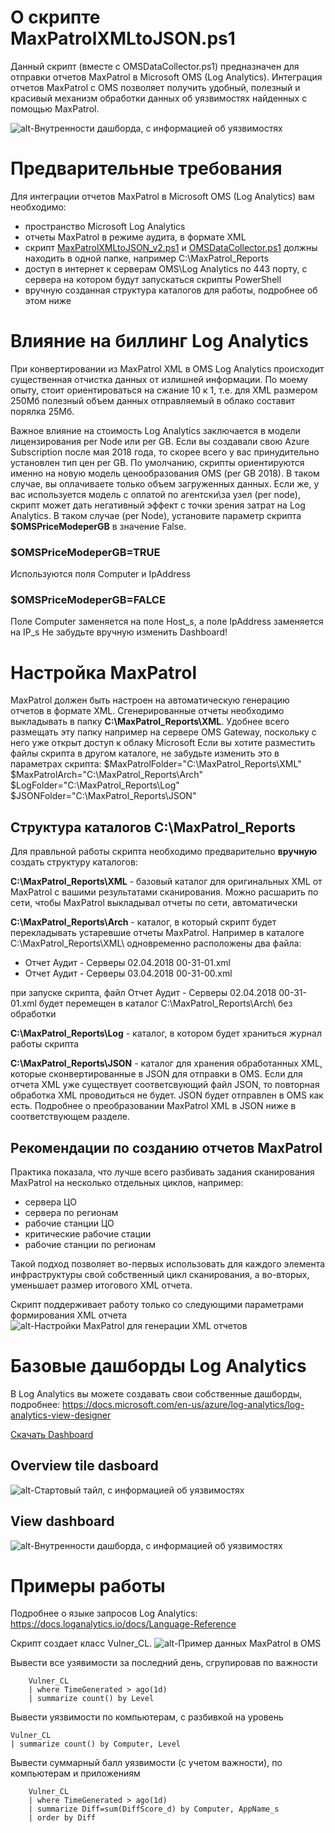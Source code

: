 # О скрипте MaxPatrolXMLtoJSON.ps1
Данный скрипт (вместе с OMSDataCollector.ps1) предназначен для отправки отчетов MaxPatrol в Microsoft OMS (Log Analytics). Интеграция отчетов MaxPatrol с OMS позволяет получить удобный, полезный и красивый механизм обработки данных об уязвимостях найденных с помощью MaxPatrol. 

![alt-Внутренности дашборда, с информацией об уязвимостях](https://github.com/altaranenco/OMS/blob/master/docs/vulnerability_04.PNG "Внутренности дашборда, с информацией об уязвимостях")

# Предварительные требования
Для интеграции отчетов MaxPatrol в Microsoft OMS (Log Analytics) вам необходимо:
- пространство Microsoft Log Analytics
- отчеты MaxPatrol в режиме аудита, в формате XML
- скрипт [MaxPatrolXMLtoJSON_v2.ps1](https://github.com/altaranenco/OMS/blob/master/MaxPatrol/MaxPatrol_Pentest_XMLtoJSON_v2.ps1) и [OMSDataCollector.ps1](https://github.com/altaranenco/OMS/blob/master/OMSDataCollector.ps1) должны находить в одной папке, например C:\MaxPatrol_Reports
- доступ в интернет к серверам OMS\Log Analytics по 443 порту, с сервера на котором будут запускаться скрипты PowerShell
- вручную созданная структура каталогов для работы, подробнее об этом ниже

# Влияние на биллинг Log Analytics
При конвертировании из MaxPatrol XML в OMS Log Analytics происходит существенная отчистка данных от излишней информации. По моему опыту, стоит ориентироваться на сжание 10 к 1, т.е. для XML размером 250Мб полезный объем данных отправляемый в облако составит порялка 25Мб. 

Важное влияние на стоимость Log Analytics заключается в модели лицензирования per Node или per GB. Если вы создавали свою Azure Subscription после мая 2018 года, то скорее всего у вас принудительно установлен тип цен per GB. По умолчанию, скрипты ориентируются именно на новую модель ценообразования OMS (per GB 2018). В таком случае, вы оплачиваете только объем загруженных данных. Если же, у вас используется модель с оплатой по агентски\за узел (per node), скрипт может дать негативный эффект с точки зрения затрат на Log Analytics. В таком случае (per Node), установите параметр скрипта **$OMSPriceModeperGB** в значение False.

### $OMSPriceModeperGB=TRUE
Используются поля Computer и IpAddress
### $OMSPriceModeperGB=FALCE
Поле Computer заменяется на поле Host_s, а поле IpAddress заменяется на IP_s
Не забудьте вручную изменить Dashboard!

# Настройка MaxPatrol
MaxPatrol должен быть настроен на автоматическую генерацию отчетов в формате XML. Сгенерированные отчеты необходимо выкладывать в папку **C:\MaxPatrol_Reports\XML**. Удобнее всего размещать эту папку например на сервере OMS Gateway, поскольку с него уже открыт доступ к облаку Microsoft
Если вы хотите разместить файлы скрипта в другом каталоге, не забудьте изменить это в параметрах скрипта:
    $MaxPatrolFolder="C:\MaxPatrol_Reports\XML\"
    $MaxPatrolArch="C:\MaxPatrol_Reports\Arch\"
    $LogFolder="C:\MaxPatrol_Reports\Log\"
    $JSONFolder="C:\MaxPatrol_Reports\JSON\"

## Структура каталогов C:\MaxPatrol_Reports
Для правльной работы скрипта необходимо предварительно **вручную** создать структуру каталогов:

**C:\MaxPatrol_Reports\XML** - базовый каталог для оригинальных XML от MaxPatrol с вашими результатами сканирования. Можно расшарить по сети, чтобы MaxPatrol выкладывал отчеты по сети, автоматически

**C:\MaxPatrol_Reports\Arch** - каталог, в который скрипт будет перекладывать устаревшие отчеты MaxPatrol. Например в каталоге C:\MaxPatrol_Reports\XML\ одновременно расположены два файла: 
- Отчет Аудит - Серверы 02.04.2018 00-31-01.xml 
- Отчет Аудит - Серверы 03.04.2018 00-31-00.xml

при запуске скрипта, файл Отчет Аудит - Серверы 02.04.2018 00-31-01.xml будет перемещен в каталог C:\MaxPatrol_Reports\Arch\ без обработки

**C:\MaxPatrol_Reports\Log** - каталог, в котором будет храниться журнал работы скрипта

**C:\MaxPatrol_Reports\JSON** - каталог для хранения обработанных XML, которые сконвертированные в JSON для отправки в OMS. Если для отчета XML уже существует соответсвующий файл JSON, то повторная обработка XML проводиться не будет. JSON будет отправлен в OMS как есть. Подробнее о преобразовании MaxPatrol XML в JSON ниже в соответствующем разделе.

## Рекомендации по созданию отчетов MaxPatrol
Практика показала, что лучше всего разбивать задания сканирования  MaxPatrol на несколько отдельных циклов, например:
- сервера ЦО
- сервера по регионам
- рабочие станции ЦО
- критические рабочие стации
- рабочие станции по регионам

Такой подход позволяет во-первых использовать для каждого элемента инфраструктуры свой собственный цикл сканирования, а во-вторых, уменьшает размер итогового XML отчета.

Скрипт поддерживает работу только со следующими параметрами формирования XML отчета
![alt-Настройки MaxPatrol для генерации XML отчетов](https://raw.githubusercontent.com/altaranenco/OMS/master/docs/maxpatrol_settings.png "Настройки MaxPatrol для генерации XML отчетов")

# Базовые дашборды Log Analytics
В Log Analytics вы можете создавать свои собственные дашборды, подробнее: https://docs.microsoft.com/en-us/azure/log-analytics/log-analytics-view-designer

[Скачать Dashboard](https://github.com/altaranenco/OMS/blob/master/MaxPatrol/Vulnerability.omsview)

## Overview tile dasboard

![alt-Стартовый тайл, с информацией об уязвимостях](https://github.com/altaranenco/OMS/blob/master/docs/vulnerability_01.PNG "Стартовый тайл, с информацией об уязвимостях")

## View dashboard

![alt-Внутренности дашборда, с информацией об уязвимостях](https://github.com/altaranenco/OMS/blob/master/docs/vulnerability_04.PNG "Внутренности дашборда, с информацией об уязвимостях")

# Примеры работы
Подробнее о языке запросов Log Analytics: https://docs.loganalytics.io/docs/Language-Reference

Скрипт создает класс Vulner_CL. ![alt-Пример данных MaxPatrol в OMS](https://github.com/altaranenco/OMS/blob/master/docs/vulnerability_03.PNG "Пример данных MaxPatrol в OMS")

Вывести все узявимости за последний день, сгрупировав по важности
```
    Vulner_CL
    | where TimeGenerated > ago(1d)
    | summarize count() by Level
```
Вывести уязвимости по компьютерам, с разбивкой на уровень
```
Vulner_CL
| summarize count() by Computer, Level
```

Вывести суммарный балл уязвимости (с учетом важности), по компьютерам и приложениям
```
    Vulner_CL
    | where TimeGenerated > ago(1d)
    | summarize Diff=sum(DiffScore_d) by Computer, AppName_s
    | order by Diff 
```